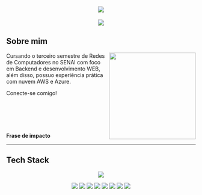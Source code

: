 <h1 align="center">
  <img src="https://capsule-render.vercel.app/api?type=waving&height=250&text=Luana%20Alves👩🏻‍💻&fontColor=FFFFFF&fontAlign=50&fontAlignY=46&animation=fadeIn">
</h1>

<p align="center">
  <img src="https://readme-typing-svg.herokuapp.com?font=PT+Serif&weight=600&size=25&duration=2500&pause=5000&color=8A5CFFFC&background=FFFFFF00&center=true&vCenter=true&width=435&lines=SysAdmin+%7C+Network+Analyst">
</p>

## Sobre mim

<img align="right" height="230" src="https://i.pinimg.com/736x/62/f0/4b/62f04b08b1ef8505b5bddf36d3748bf1.jpg">

Cursando o terceiro semestre de Redes de Computadores no SENAI com foco em Backend e desenvolvimento WEB, além disso, possuo experiência prática com nuvem AWS e Azure.

Conecte-se comigo!

<br><br><br><br>

**Frase de impacto**


---

## Tech Stack

<p align="center">
  <img src="https://skillicons.dev/icons?i=azure,github,git,html,windows,vscode,notion,linux,linkedin,gmail,debian,aws">
</p>
<p align="center">
  <img src="https://img.shields.io/badge/ChatGPT-74aa9c?logo=openai&logoColor=white">
  <img src="https://img.shields.io/badge/Safari-006CFF?logo=safari&logoColor=fff">
  <img src="https://img.shields.io/badge/Google%20Chrome-4285F4?logo=GoogleChrome&logoColor=white">
  <img src="https://img.shields.io/badge/Google%20Drive-4285F4?logo=googledrive&logoColor=fff">
  <img src="https://img.shields.io/badge/Trello-0052CC?logo=trello&logoColor=fff">
  <img src="https://img.shields.io/badge/MariaDB-003545?logo=mariadb&logoColor=white">
  <img src="https://img.shields.io/badge/Google%20Gemini-886FBF?logo=googlegemini&logoColor=fff">
  <img src="https://img.shields.io/badge/Canva-%2300C4CC.svg?&logo=Canva&logoColor=white">
</p>
